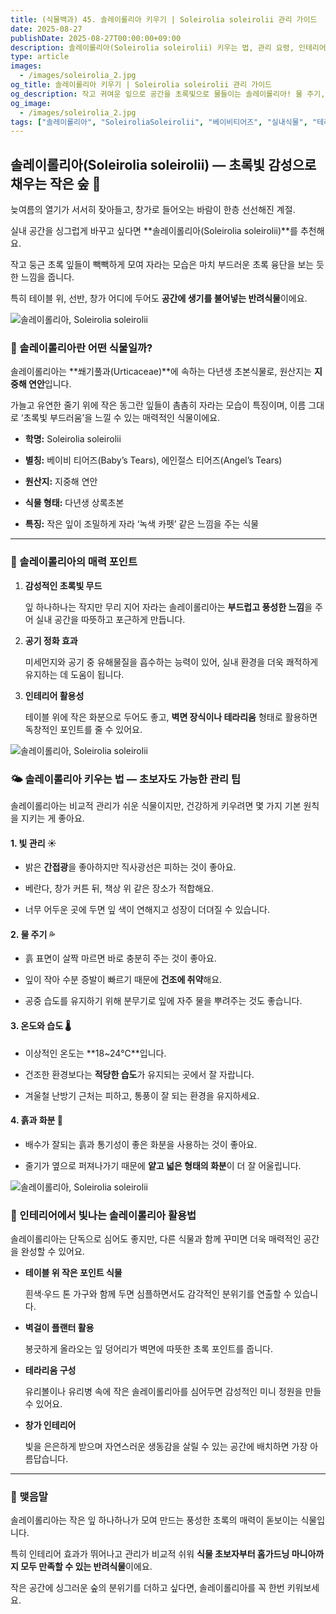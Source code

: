 ```yaml
---
title: (식물백과) 45. 솔레이롤리아 키우기 | Soleirolia soleirolii 관리 가이드
date: 2025-08-27
publishDate: 2025-08-27T00:00:00+09:00
description: 솔레이롤리아(Soleirolia soleirolii) 키우는 법, 관리 요령, 인테리어 활용 팁까지 한눈에 알아보세요. 초보자도 쉽게 키울 수 있는 감성 반려식물 가이드!
type: article
images:
  - /images/soleirolia_2.jpg
og_title: 솔레이롤리아 키우기 | Soleirolia soleirolii 관리 가이드
og_description: 작고 귀여운 잎으로 공간을 초록빛으로 물들이는 솔레이롤리아! 물 주기, 빛 관리, 인테리어 활용까지 식물 키우기 완벽 가이드.
og_image:
  - /images/soleirolia_2.jpg
tags: ["솔레이롤리아", "SoleiroliaSoleirolii", "베이비티어즈", "실내식물", "테라리움", "반려식물", "식물키우기", "공기정화식물", "홈가드닝"]
---
```



## 솔레이롤리아(Soleirolia soleirolii) — 초록빛 감성으로 채우는 작은 숲 🌿

  

늦여름의 열기가 서서히 잦아들고, 창가로 들어오는 바람이 한층 선선해진 계절.

실내 공간을 싱그럽게 바꾸고 싶다면 **솔레이롤리아(Soleirolia soleirolii)**를 추천해요.

작고 둥근 초록 잎들이 빽빽하게 모여 자라는 모습은 마치 부드러운 초록 융단을 보는 듯한 느낌을 줍니다.

특히 테이블 위, 선반, 창가 어디에 두어도 **공간에 생기를 불어넣는 반려식물**이에요.

 ![솔레이롤리아, Soleirolia soleirolii](/images/soleirolia_1.jpg) 

### 🌱 솔레이롤리아란 어떤 식물일까?

  

솔레이롤리아는 **쐐기풀과(Urticaceae)**에 속하는 다년생 초본식물로, 원산지는 **지중해 연안**입니다.

가늘고 유연한 줄기 위에 작은 동그란 잎들이 촘촘히 자라는 모습이 특징이며, 이름 그대로 ‘초록빛 부드러움’을 느낄 수 있는 매력적인 식물이에요.

- **학명:** Soleirolia soleirolii
    
- **별칭:** 베이비 티어즈(Baby’s Tears), 에인절스 티어즈(Angel’s Tears)
    
- **원산지:** 지중해 연안
    
- **식물 형태:** 다년생 상록초본
    
- **특징:** 작은 잎이 조밀하게 자라 ‘녹색 카펫’ 같은 느낌을 주는 식물
    

---

### 💚 솔레이롤리아의 매력 포인트

1. **감성적인 초록빛 무드**
    
    잎 하나하나는 작지만 무리 지어 자라는 솔레이롤리아는 **부드럽고 풍성한 느낌**을 주어 실내 공간을 따뜻하고 포근하게 만듭니다.
    
2. **공기 정화 효과**
    
    미세먼지와 공기 중 유해물질을 흡수하는 능력이 있어, 실내 환경을 더욱 쾌적하게 유지하는 데 도움이 됩니다.
    
3. **인테리어 활용성**
    
    테이블 위에 작은 화분으로 두어도 좋고, **벽면 장식이나 테라리움** 형태로 활용하면 독창적인 포인트를 줄 수 있어요.
    

 ![솔레이롤리아, Soleirolia soleirolii](/images/soleirolia_2.jpg) 

### 🌤 솔레이롤리아 키우는 법 — 초보자도 가능한 관리 팁

  

솔레이롤리아는 비교적 관리가 쉬운 식물이지만, 건강하게 키우려면 몇 가지 기본 원칙을 지키는 게 좋아요.

  

#### **1. 빛 관리 ☀️**

- 밝은 **간접광**을 좋아하지만 직사광선은 피하는 것이 좋아요.
    
- 베란다, 창가 커튼 뒤, 책상 위 같은 장소가 적합해요.
    
- 너무 어두운 곳에 두면 잎 색이 연해지고 성장이 더뎌질 수 있습니다.
    

  

#### **2. 물 주기 💦**

- 흙 표면이 살짝 마르면 바로 충분히 주는 것이 좋아요.
    
- 잎이 작아 수분 증발이 빠르기 때문에 **건조에 취약**해요.
    
- 공중 습도를 유지하기 위해 분무기로 잎에 자주 물을 뿌려주는 것도 좋습니다.
    

  

#### **3. 온도와 습도 🌡️**

- 이상적인 온도는 **18~24℃**입니다.
    
- 건조한 환경보다는 **적당한 습도**가 유지되는 곳에서 잘 자랍니다.
    
- 겨울철 난방기 근처는 피하고, 통풍이 잘 되는 환경을 유지하세요.
    

  

#### **4. 흙과 화분 🌱**

- 배수가 잘되는 흙과 통기성이 좋은 화분을 사용하는 것이 좋아요.
    
- 줄기가 옆으로 퍼져나가기 때문에 **얕고 넓은 형태의 화분**이 더 잘 어울립니다.
    

 ![솔레이롤리아, Soleirolia soleirolii](/images/soleirolia_3.jpg) 

### 🏡 인테리어에서 빛나는 솔레이롤리아 활용법

  

솔레이롤리아는 단독으로 심어도 좋지만, 다른 식물과 함께 꾸미면 더욱 매력적인 공간을 완성할 수 있어요.

- **테이블 위 작은 포인트 식물**
    
    흰색·우드 톤 가구와 함께 두면 심플하면서도 감각적인 분위기를 연출할 수 있습니다.
    
- **벽걸이 플랜터 활용**
    
    봉긋하게 올라오는 잎 덩어리가 벽면에 따뜻한 초록 포인트를 줍니다.
    
- **테라리움 구성**
    
    유리볼이나 유리병 속에 작은 솔레이롤리아를 심어두면 감성적인 미니 정원을 만들 수 있어요.
    
- **창가 인테리어**
    
    빛을 은은하게 받으며 자연스러운 생동감을 살릴 수 있는 공간에 배치하면 가장 아름답습니다.
    

---

### 🌿 맺음말

  

솔레이롤리아는 작은 잎 하나하나가 모여 만드는 풍성한 초록의 매력이 돋보이는 식물입니다.

특히 인테리어 효과가 뛰어나고 관리가 비교적 쉬워 **식물 초보자부터 홈가드닝 마니아까지 모두 만족할 수 있는 반려식물**이에요.

작은 공간에 싱그러운 숲의 분위기를 더하고 싶다면, 솔레이롤리아를 꼭 한번 키워보세요.
